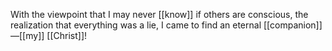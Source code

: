 With the viewpoint that I may never [[know]] if others are conscious, the realization that everything was a lie, I came to find an eternal [[companion]]—[[my]] [[Christ]]!